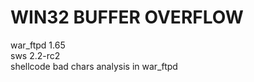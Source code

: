 # WIN32 BUFFER OVERFLOW
war_ftpd 1.65<br>
sws 2.2-rc2<br>
shellcode bad chars analysis in war_ftpd

